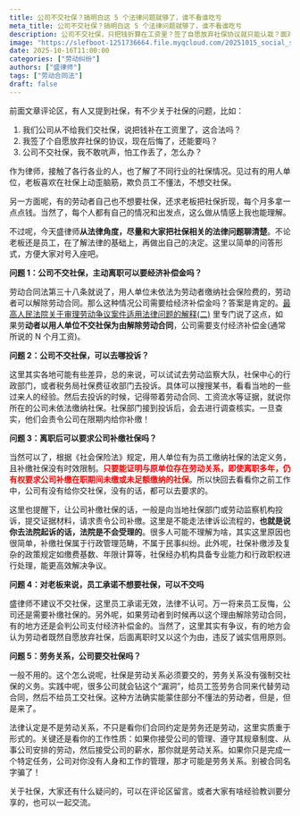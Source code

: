 ```yaml
---
title: 公司不交社保？搞明白这 5 个法律问题就够了，谁不看谁吃亏
meta_title: 公司不交社保？搞明白这 5 个法律问题就够了，谁不看谁吃亏
description: 公司不交社保，只把钱折算在工资里？签了自愿放弃社保协议就只能认栽？面对公司的违法操作，打工人该如何应对？本文为你将学到：如何利用“公司未依法缴纳社保”这一理由，主动离职并合法索要N个月的经济补偿金；应该去劳动监察大队还是法院投诉？（答案可能让你意外）；即使离职多年，如何依然有权要求前公司为你补缴社保；为什么你签的“放弃社保协议”在法律上根本无效；以及如何戳穿“劳务合同”的陷阱，证明你的真实劳动关系。掌握这些实用招数，无论是要求补缴社保还是拿补偿走人，你都能占据主动，有力维护自己的合法权益。
image: "https://slefboot-1251736664.file.myqcloud.com/20251015_social_security_method.webp"
date: 2025-10-16T11:00:00
categories: ["劳动纠纷"]
authors: ["盛律师"]
tags: ["劳动合同法"]
draft: false
---
```


前面文章评论区，有人又提到社保，有不少关于社保的问题，比如：

1. 我们公司从不给我们交社保，说把钱补在工资里了，这合法吗？
2. 我签了个自愿放弃社保的协议，现在后悔了，还能要吗？
3. 公司不交社保，我不敢吭声，怕工作丢了，怎么办？

作为律师，接触了各行各业的人，也了解了不同行业的社保情况。见过有的用人单位，老板喜欢在社保上动歪脑筋，欺负员工不懂法，不想交社保。

另一方面呢，有的劳动者自己也不想要社保，还求老板把社保折现，每个月多拿一点点钱。当然了，每个人都有自己的情况和出发点，这么做从情感上我也能理解。

不过呢，今天盛律师**从法律角度，尽量和大家把社保相关的法律问题聊清楚**。不论老板还是员工，在了解法律的基础上，再做出自己的决定。这里以简单的问答形式，方便大家对号入座吧。

**问题 1：公司不交社保，主动离职可以要经济补偿金吗？**

劳动合同法第三十八条就说了，用人单位未依法为劳动者缴纳社会保险费的，劳动者可以解除劳动合同。那么这种情况公司需要给经济补偿金吗？答案是肯定的。[最高人民法院关于审理劳动争议案件适用法律问题的解释(二)](https://law.pkulaw.com/sifa/0762993af90fc758bdfb.html) 里专门说了这点，如果劳**动者以用人单位不交社保为由解除劳动合同**，公司需要支付经济补偿金(通常所说的 N 个月工资)。

**问题 2：公司不交社保，可以去哪投诉？**

这里其实各地可能有些差异，总的来说，可以试试去劳动监察大队，社保中心的行政部门，或者税务局社保费征收部门去投诉。具体可以搜搜某书，看看当地的一些过来人的经验。然后去投诉的时候，记得带着劳动合同、工资流水等证据，就说你所在的公司未依法缴纳社保。社保部门接到投诉后，会去进行调查核实。一旦查实，他们会责令公司在限期内给你补缴！

**问题 3：离职后可以要求公司补缴社保吗？**

当然可以了，根据《社会保险法》规定，用人单位有为员工缴纳社保的法定义务，且补缴社保没有时效限制。**<span style="color: red;">只要能证明与原单位存在劳动关系，即使离职多年，仍有权要求公司补缴在职期间未缴或未足额缴纳的社保</span>**。所以快回去看看你之前工作中，公司有没有给你交社保，没有的话，都可以去要求的。

这里也提醒下，让公司补缴社保的话，一般是向当地社保部门或劳动监察机构投诉，提交证据材料，请求责令公司补缴。这里是不能走法律诉讼流程的，**也就是说你去法院起诉的话，法院是不会受理的**。很多人可能不理解为啥，其实这里原因也很简单，补缴社保属于行政管理范畴，不属于民事纠纷。此外呢，社保补缴涉及复杂的政策规定如缴费基数、年限计算等，社保经办机构具备专业能力和行政职权进行处理，能更高效解决争议。

**问题 4：对老板来说，员工承诺不想要社保，可以不交吗**

盛律师不建议不交社保，这里员工承诺无效，法律不认可。万一将来员工反悔，公司还是需要补缴社保的。另外呢，如果劳动者到时候再以这个理由解除劳动合同，有的地方还是会判公司支付经济补偿金的。当然了，这里其实有争议，有的地方会认为劳动者既然自愿放弃社保，后面离职时又以这个为由，违反了诚实信用原则。

**问题 5：劳务关系，公司要交社保吗？**

一般不用的。这个怎么说呢，社保是劳动关系必须要交的，劳务关系没有强制交社保的义务。实践中呢，很多公司就会钻这个“漏洞”，给员工签劳务合同来代替劳动合同，然后不给员工交社保。这种方法确实能蒙住部分不懂法的劳动者，但是，但是来了。

法律认定是不是劳动关系，不只是看你们合同约定是劳务还是劳动，这里实质重于形式的。关键还是看你的工作性质：如果你接受公司的管理、遵守其规章制度、从事公司安排的劳动，然后接受公司的薪水，那你就是劳动关系。如果你只是完成一个特定任务，公司对你没有人身和工作的管理，那才可能是劳务关系。别被合同名字骗了！

关于社保，大家还有什么疑问的，可以在评论区留言。或者大家有啥经验教训要分享的，也可以一起交流。
